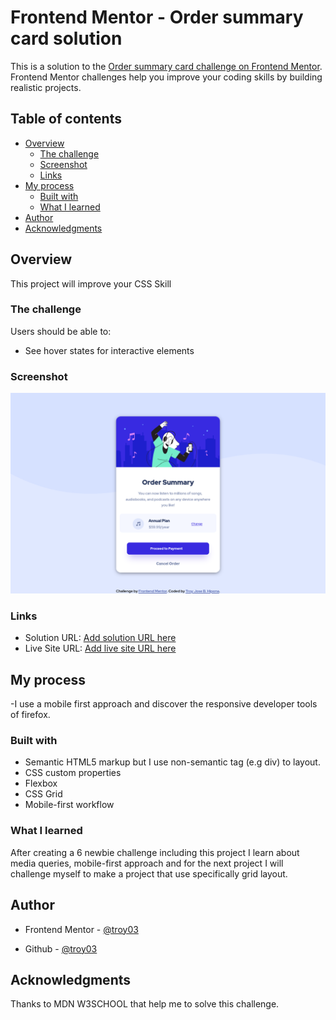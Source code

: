 # Frontend Mentor - Order summary card solution

This is a solution to the [Order summary card challenge on Frontend Mentor](https://www.frontendmentor.io/challenges/order-summary-component-QlPmajDUj). Frontend Mentor challenges help you improve your coding skills by building realistic projects. 

## Table of contents

- [Overview](#overview)
  - [The challenge](#the-challenge)
  - [Screenshot](#screenshot)
  - [Links](#links)
- [My process](#my-process)
  - [Built with](#built-with)
  - [What I learned](#what-i-learned)
- [Author](#author)
- [Acknowledgments](#acknowledgments)

## Overview

  This project will improve your CSS Skill 

### The challenge

Users should be able to:

- See hover states for interactive elements

### Screenshot

![](./design/screenshot-solution.png)


### Links

- Solution URL: [Add solution URL here](https://your-solution-url.com)
- Live Site URL: [Add live site URL here](https://your-live-site-url.com)

## My process

  -I use a mobile first approach and discover the responsive developer tools of firefox.

### Built with

- Semantic HTML5 markup but I use non-semantic tag (e.g div) to layout. 
- CSS custom properties
- Flexbox
- CSS Grid 
- Mobile-first workflow

### What I learned

  After creating a 6 newbie challenge including this project I learn about media queries, mobile-first approach and for the next project I will challenge myself to make a project that use specifically grid layout. 

## Author

- Frontend Mentor - [@troy03](https://www.frontendmentor.io/home)

- Github - [@troy03](https://github.com/troy03)

## Acknowledgments

Thanks  to MDN  W3SCHOOL that help me to solve this challenge.